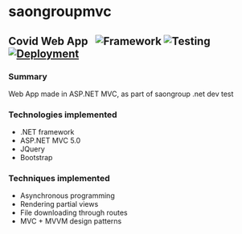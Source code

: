 # saongroupmvc

## Covid Web App &nbsp; ![Framework](https://img.shields.io/badge/framework-.net-purple) ![Testing](https://img.shields.io/badge/tests-6%20passed-brightgreen) [![Deployment](https://img.shields.io/badge/deployment-aws-orange)](http://saongroupmvc-dev.us-east-1.elasticbeanstalk.com/)

### Summary
Web App made in ASP.NET MVC, as part of saongroup .net dev test

### Technologies implemented
- .NET framework
- ASP.NET MVC 5.0
- JQuery
- Bootstrap

### Techniques implemented
- Asynchronous programming
- Rendering partial views
- File downloading through routes
- MVC + MVVM design patterns
